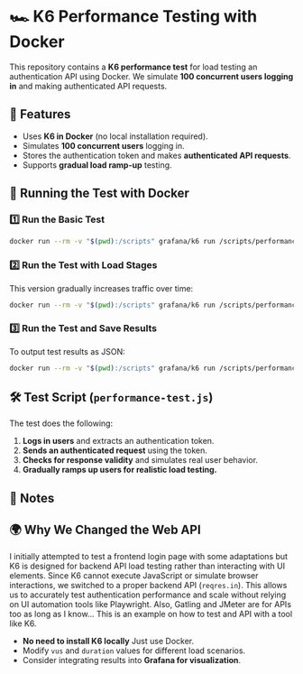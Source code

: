 # 🏎️ K6 Performance Testing with Docker

This repository contains a **K6 performance test** for load testing an authentication API using Docker. We simulate **100 concurrent users logging in** and making authenticated API requests.

## 📌 Features
- Uses **K6 in Docker** (no local installation required).
- Simulates **100 concurrent users** logging in.
- Stores the authentication token and makes **authenticated API requests**.
- Supports **gradual load ramp-up** testing.

## 🚀 Running the Test with Docker
### 1️⃣ **Run the Basic Test**
```sh
docker run --rm -v "$(pwd):/scripts" grafana/k6 run /scripts/performance-test.js
```

### 2️⃣ **Run the Test with Load Stages**
This version gradually increases traffic over time:
```sh
docker run --rm -v "$(pwd):/scripts" grafana/k6 run /scripts/performance-test.js --vus=20 --duration=1m
```

### 3️⃣ **Run the Test and Save Results**
To output test results as JSON:
```sh
docker run --rm -v "$(pwd):/scripts" grafana/k6 run /scripts/performance-test.js --out json=/scripts/results.json
```

## 🛠 Test Script (`performance-test.js`)
The test does the following:
1. **Logs in users** and extracts an authentication token.
2. **Sends an authenticated request** using the token.
3. **Checks for response validity** and simulates real user behavior.
4. **Gradually ramps up users for realistic load testing.**

## 🔖 Notes

## 🌍 Why We Changed the Web API
I initially attempted to test a frontend login page with some adaptations but K6 is designed for backend API load testing rather than interacting with UI elements. Since K6 cannot execute JavaScript or simulate browser interactions, we switched to a proper backend API (`reqres.in`). This allows us to accurately test authentication performance and scale without relying on UI automation tools like Playwright.
Also, Gatling and JMeter are for APIs too as long as I know...
This is an example on how to test and API with a tool like K6.
- **No need to install K6 locally** Just use Docker.
- Modify `vus` and `duration` values for different load scenarios.
- Consider integrating results into **Grafana for visualization**.


